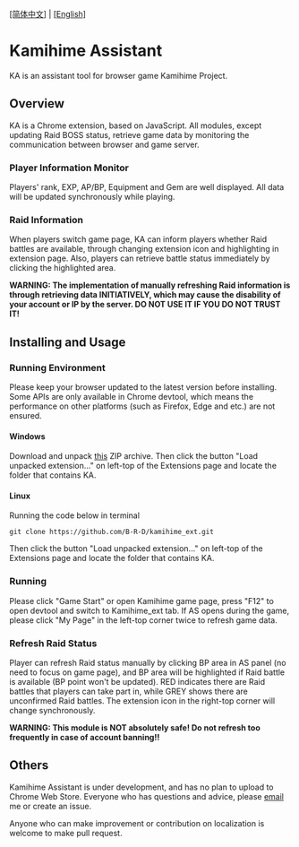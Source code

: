 [[简体中文]](https://github.com/B-R-D/kamihime_ext/blob/master/README-zh-CN.md) | [[English]](https://github.com/B-R-D/kamihime_ext/blob/master/README.md)

# Kamihime Assistant
KA is an assistant tool for browser game Kamihime Project.

## Overview
KA is a Chrome extension, based on JavaScript.
All modules, except updating Raid BOSS status, retrieve game data by monitoring the communication between browser and game server.
### Player Information Monitor
Players' rank, EXP, AP/BP, Equipment and Gem are well displayed. All data will be updated synchronously while playing.
### Raid Information
When players switch game page, KA can inform players whether Raid battles are available, through changing extension icon and highlighting in extension page. Also, players can retrieve battle status immediately by clicking the highlighted area.

**WARNING: The implementation of manually refreshing Raid information is through retrieving data INITIATIVELY, which may cause the disability of your account or IP by the server. DO NOT USE IT IF YOU DO NOT TRUST IT!**

## Installing and Usage

### Running Environment
Please keep your browser updated to the latest version before installing. Some APIs are only available in Chrome devtool, which means the performance on other platforms (such as Firefox, Edge and etc.) are not ensured.
#### Windows
Download and unpack [this](https://github.com/B-R-D/kamihime_ext/releases) ZIP archive. Then click the button "Load unpacked extension..." on left-top of the Extensions page and locate the folder that contains KA.
#### Linux
Running the code below in terminal
```shell
git clone https://github.com/B-R-D/kamihime_ext.git
```
Then click the button "Load unpacked extension..." on left-top of the Extensions page and locate the folder that contains KA.
### Running
Please click "Game Start" or open Kamihime game page, press "F12" to open devtool and switch to Kamihime_ext tab. If AS opens during the game, please click "My Page" in the left-top corner twice to refresh game data.
### Refresh Raid Status
Player can refresh Raid status manually by clicking BP area in AS panel (no need to focus on game page), and BP area will be highlighted if Raid battle is available (BP point won't be updated). RED indicates there are Raid battles that players can take part in, while GREY shows there are unconfirmed Raid battles. The extension icon in the right-top corner will change synchronously.

**WARNING: This module is NOT absolutely safe! Do not refresh too frequently in case of account banning!!**

## Others
Kamihime Assistant is under development, and has no plan to upload to Chrome Web Store. Everyone who has questions and advice, please [email](mailto:xingxuanma@gmail.com) me or create an issue.

Anyone who can make improvement or contribution on localization is welcome to make pull request.
